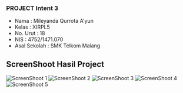 ### PROJECT Intent 3

- Nama          : Mileyanda Qurrota A'yun
- Kelas         : XIRPL5
- No. Urut      : 18
- NIS           : 4752/1471.070
- Asal Sekolah  : SMK Telkom Malang

## ScreenShoot Hasil Project
![ScreenShoot 1](https://s14.postimg.org/6vw87a0b5/INTENT3_1.jpg)
![ScreenShoot 2](https://s14.postimg.org/ecgo15dz5/INTENT3_3.jpg)
![ScreenShoot 3](https://s9.postimg.org/42jkw6s6n/INTENT3_4.jpg)
![ScreenShoot 4](https://s16.postimg.org/dn6xblrid/INTENT3_5.jpg)
![ScreenShoot 5](https://s15.postimg.org/ajckol4d7/INTENT3_2.jpg)
